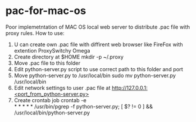 # pac-for-mac-os
Poor implemetntation of MAC OS local web server to distribute .pac file with proxy rules.
How to use:
1) U can create own .pac file with diffirent web browser like FireFox with extention ProxySwitchy Omega
2) Create directory at $HOME 
mkdir -p ~/.proxy
3) Move .pac file to this folder
4) Edit python-server.py script to use correct path to this folder and port
5) Move python-server.py to /usr/local/bin
sudo mv python-server.py /usr/local/bin
6) Edit network settings to user .pac file at http://127.0.0.1:<port_from_python-server.py>
7) Create crontab job 
crontab -e\
\* * * * * /usr/bin/pgrep -f python-server.py; [ $? != 0 ] && /usr/local/bin/python-server.py
